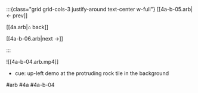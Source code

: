 :::{class="grid grid-cols-3 justify-around text-center w-full"}
[[4a-b-05.arb|← prev]]

[[4a.arb|⌂ back]]

[[4a-b-06.arb|next →]]

:::

![[4a-b-04.arb.mp4]]

* cue: up-left demo at the protruding rock tile in the background

#arb #4a #4a-b-04

